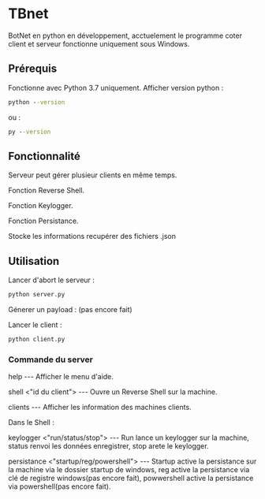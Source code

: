 # TBnet
BotNet en python en développement, acctuelement le programme coter client et serveur fonctionne uniquement sous Windows.

## Prérequis
Fonctionne avec Python 3.7 uniquement.
Afficher version python :
```cmd
python --version
```
ou :
```cmd
py --version
```

## Fonctionnalité

Serveur peut gérer plusieur clients en même temps.

Fonction Reverse Shell.

Fonction Keylogger.

Fonction Persistance.

Stocke les informations recupérer des fichiers .json

## Utilisation
Lancer d'abort le serveur :
```cmd
python server.py
```
Génerer un payload : (pas encore fait)

Lancer le client :
```cmd
python client.py
```
### Commande du server

help --- Afficher le menu d'aide.

shell <"id du client"> --- Ouvre un Reverse Shell sur la machine.

clients --- Afficher les information des machines clients.

Dans le Shell :

keylogger <"run/status/stop"> --- Run lance un keylogger sur la machine, status renvoi les données enregistrer, stop arete le keylogger.

persistance <"startup/reg/powershell"> --- Startup active la persistance sur la machine via le dossier startup de windows, reg active la persistance via clé de registre windows(pas encore fait), powwershell active la persistance via powershell(pas encore fait).
